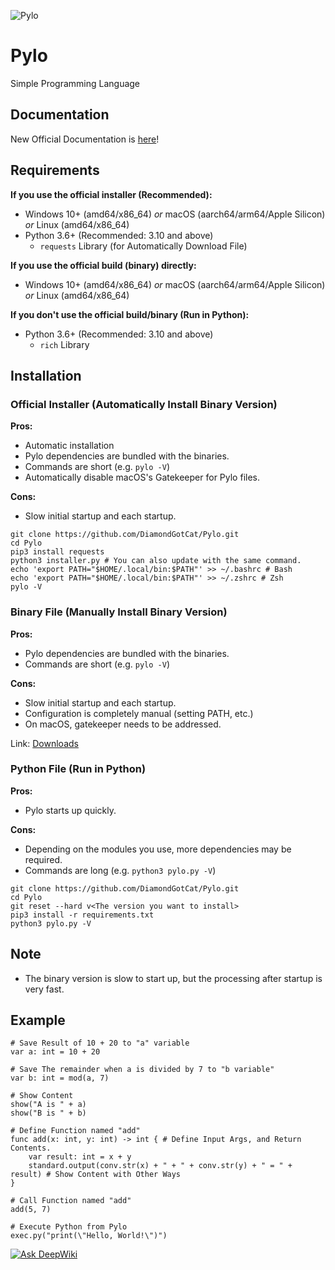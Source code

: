 ![Pylo](https://github.com/user-attachments/assets/be096b09-00a0-40bc-893f-fd0158b258c6)

# Pylo
Simple Programming Language

## Documentation
New Official Documentation is [here](https://pylo.diamondgotcat.net)!

## Requirements
**If you use the official installer (Recommended):**
- Windows 10+ (amd64/x86_64) *or* macOS (aarch64/arm64/Apple Silicon) *or* Linux (amd64/x86_64)
- Python 3.6+ (Recommended: 3.10 and above)
    - `requests` Library (for Automatically Download File)

**If you use the official build (binary) directly:**
- Windows 10+ (amd64/x86_64) *or* macOS (aarch64/arm64/Apple Silicon) *or* Linux (amd64/x86_64)

**If you don't use the official build/binary (Run in Python):**
- Python 3.6+ (Recommended: 3.10 and above)
    - `rich` Library

## Installation
### Official Installer (Automatically Install Binary Version)
**Pros:**
- Automatic installation
- Pylo dependencies are bundled with the binaries.
- Commands are short (e.g. `pylo -V`)
- Automatically disable macOS's Gatekeeper for Pylo files.

**Cons:**
- Slow initial startup and each startup.

```
git clone https://github.com/DiamondGotCat/Pylo.git
cd Pylo
pip3 install requests
python3 installer.py # You can also update with the same command.
echo 'export PATH="$HOME/.local/bin:$PATH"' >> ~/.bashrc # Bash
echo 'export PATH="$HOME/.local/bin:$PATH"' >> ~/.zshrc # Zsh
pylo -V
```

### Binary File (Manually Install Binary Version)
**Pros:**
- Pylo dependencies are bundled with the binaries.
- Commands are short (e.g. `pylo -V`)

**Cons:**
- Slow initial startup and each startup.
- Configuration is completely manual (setting PATH, etc.)
- On macOS, gatekeeper needs to be addressed.

Link: [Downloads](https://github.com/DiamondGotCat/Pylo/releases/)

### Python File (Run in Python)
**Pros:**
- Pylo starts up quickly.

**Cons:**
- Depending on the modules you use, more dependencies may be required.
- Commands are long (e.g. `python3 pylo.py -V`)

```
git clone https://github.com/DiamondGotCat/Pylo.git
cd Pylo
git reset --hard v<The version you want to install>
pip3 install -r requirements.txt
python3 pylo.py -V
```

## Note
- The binary version is slow to start up, but the processing after startup is very fast.

## Example
```
# Save Result of 10 + 20 to "a" variable
var a: int = 10 + 20

# Save The remainder when a is divided by 7 to "b variable"
var b: int = mod(a, 7)

# Show Content
show("A is " + a)
show("B is " + b)

# Define Function named "add"
func add(x: int, y: int) -> int { # Define Input Args, and Return Contents.
    var result: int = x + y
    standard.output(conv.str(x) + " + " + conv.str(y) + " = " + result) # Show Content with Other Ways
}

# Call Function named "add"
add(5, 7)

# Execute Python from Pylo
exec.py("print(\"Hello, World!\")")
```

[![Ask DeepWiki](https://deepwiki.com/badge.svg)](https://deepwiki.com/DiamondGotCat/Pylo)
